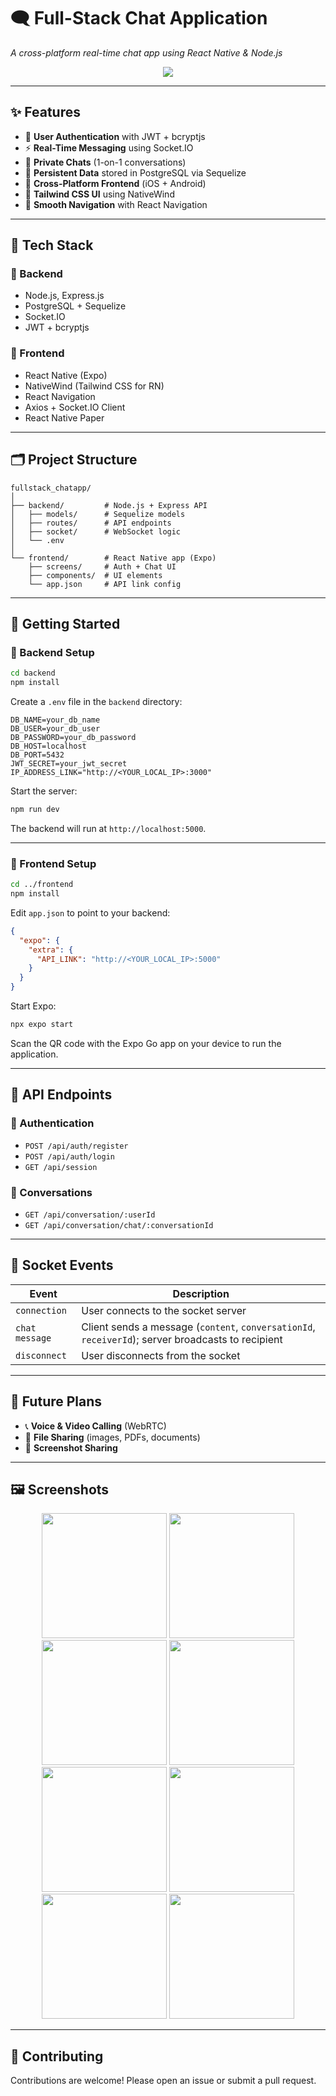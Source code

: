 # 🗨️ Full-Stack Chat Application

*A cross-platform real-time chat app using React Native & Node.js*

<p align="center">
  <img src="https://skillicons.dev/icons?i=react,nodejs,express,postgres,sequelize,jwt,bcryptjs,expo,tailwindcss,typescript&perline=6" />
</p>

---

## ✨ Features

* 🔐 **User Authentication** with JWT + bcryptjs
* ⚡ **Real-Time Messaging** using Socket.IO
* 💬 **Private Chats** (1-on-1 conversations)
* 💾 **Persistent Data** stored in PostgreSQL via Sequelize
* 📱 **Cross-Platform Frontend** (iOS + Android)
* 🎨 **Tailwind CSS UI** using NativeWind
* 🧭 **Smooth Navigation** with React Navigation

---

## 🧱 Tech Stack

### 🔧 Backend

* Node.js, Express.js
* PostgreSQL + Sequelize
* Socket.IO
* JWT + bcryptjs

### 📱 Frontend

* React Native (Expo)
* NativeWind (Tailwind CSS for RN)
* React Navigation
* Axios + Socket.IO Client
* React Native Paper

---

## 🗂️ Project Structure

```
fullstack_chatapp/
│
├── backend/         # Node.js + Express API
│   ├── models/      # Sequelize models
│   ├── routes/      # API endpoints
│   ├── socket/      # WebSocket logic
│   └── .env
│
└── frontend/        # React Native app (Expo)
    ├── screens/     # Auth + Chat UI
    ├── components/  # UI elements
    └── app.json     # API link config
```

---

## 🚀 Getting Started

### 🔌 Backend Setup

```bash
cd backend
npm install
```

Create a `.env` file in the `backend` directory:

```env
DB_NAME=your_db_name
DB_USER=your_db_user
DB_PASSWORD=your_db_password
DB_HOST=localhost
DB_PORT=5432
JWT_SECRET=your_jwt_secret
IP_ADDRESS_LINK="http://<YOUR_LOCAL_IP>:3000"
```

Start the server:

```bash
npm run dev
```

The backend will run at `http://localhost:5000`.

---

### 📱 Frontend Setup

```bash
cd ../frontend
npm install
```

Edit `app.json` to point to your backend:

```json
{
  "expo": {
    "extra": {
      "API_LINK": "http://<YOUR_LOCAL_IP>:5000"
    }
  }
}
```

Start Expo:

```bash
npx expo start
```

Scan the QR code with the Expo Go app on your device to run the application.

---

## 📡 API Endpoints

### 🔐 Authentication

* `POST /api/auth/register`
* `POST /api/auth/login`
* `GET /api/session`

### 💬 Conversations

* `GET /api/conversation/:userId`
* `GET /api/conversation/chat/:conversationId`

---

## 🔌 Socket Events

| Event          | Description                                                                                        |
| -------------- | -------------------------------------------------------------------------------------------------- |
| `connection`   | User connects to the socket server                                                                 |
| `chat message` | Client sends a message (`content`, `conversationId`, `receiverId`); server broadcasts to recipient |
| `disconnect`   | User disconnects from the socket                                                                   |

---

## 🔮 Future Plans

* 📞 **Voice & Video Calling** (WebRTC)
* 📁 **File Sharing** (images, PDFs, documents)
* 📸 **Screenshot Sharing**

---

## 🖼️ Screenshots

<p align="center">
  <img src="https://github.com/user-attachments/assets/05b5eb97-b1af-4446-b548-12a686531e68" width="200" />
  <img src="https://github.com/user-attachments/assets/92274f94-87ba-4f73-bbad-4047551fbf70" width="200" />
  <img src="https://github.com/user-attachments/assets/a39e8917-8a9c-413b-b33d-cd41ce8a3dca" width="200" />
  <img src="https://github.com/user-attachments/assets/933ca7b9-811d-4fe8-86b7-dfd8d46b82c5" width="200" />
  <br/>
  <img src="https://github.com/user-attachments/assets/314b5e56-0a42-4da7-8853-5abbdcb022fd" width="200" />
  <img src="https://github.com/user-attachments/assets/c67ae03d-e37c-4735-98af-2f9c46bd412f" width="200" />
  <img src="https://github.com/user-attachments/assets/afceda71-b466-4465-9582-74c6ec2fc941" width="200" />
  <img src="https://github.com/user-attachments/assets/51b208d4-0972-45b1-8c5b-736b1f9d0f40" width="200" />
</p>

---

## 🤝 Contributing

Contributions are welcome! Please open an issue or submit a pull request.

